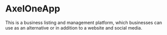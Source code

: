 # AxelOneApp
This is a business listing and management platform, which businesses can use as an alternative or in addition to a website and social media.
